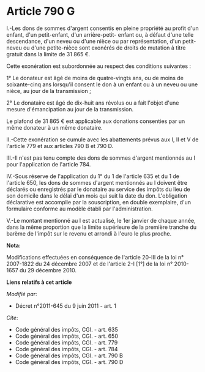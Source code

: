 # Article 790 G

I.-Les dons de sommes d'argent consentis en pleine propriété au profit d'un enfant, d'un petit-enfant, d'un arrière-petit-
enfant ou, à défaut d'une telle descendance, d'un neveu ou d'une nièce ou par représentation, d'un petit-neveu ou d'une
petite-nièce sont exonérés de droits de mutation à titre gratuit dans la limite de 31 865 €. 

Cette exonération est subordonnée au respect des conditions suivantes : 

1° Le donateur est âgé de moins de quatre-vingts ans, ou de moins de soixante-cinq ans lorsqu'il consent le don à un enfant
ou à un neveu ou une nièce, au jour de la transmission ; 

2° Le donataire est âgé de dix-huit ans révolus ou a fait l'objet d'une mesure d'émancipation au jour de la transmission. 

Le plafond de 31 865 € est applicable aux donations consenties par un même donateur à un même donataire. 

II.-Cette exonération se cumule avec les abattements prévus aux I, II et V de l'article 779 et aux articles 790 B et 790 D. 

III.-Il n'est pas tenu compte des dons de sommes d'argent mentionnés au I pour l'application de l'article 784. 

IV.-Sous réserve de l'application du 1° du 1 de l'article 635 et du 1 de l'article 650, les dons de sommes d'argent
mentionnés au I doivent être déclarés ou enregistrés par le donataire au service des impôts du lieu de son domicile dans le
délai d'un mois qui suit la date du don. L'obligation déclarative est accomplie par la souscription, en double exemplaire,
d'un formulaire conforme au modèle établi par l'administration. 

V.-Le montant mentionné au I est actualisé, le 1er janvier de chaque année, dans la même proportion que la limite supérieure
de la première tranche du barème de l'impôt sur le revenu et arrondi à l'euro le plus proche.

**Nota:**

Modifications effectuées en conséquence de l'article 20-III de la loi n° 2007-1822 du 24 décembre 2007 et de l'article 2-I
[1°] de la loi n° 2010-1657 du 29 décembre 2010.

**Liens relatifs à cet article**

_Modifié par_:

  - Décret n°2011-645 du 9 juin 2011 - art. 1

_Cite_:

  - Code général des impôts, CGI. - art. 635
  - Code général des impôts, CGI. - art. 650
  - Code général des impôts, CGI. - art. 779
  - Code général des impôts, CGI. - art. 784
  - Code général des impôts, CGI. - art. 790 B
  - Code général des impôts, CGI. - art. 790 D
